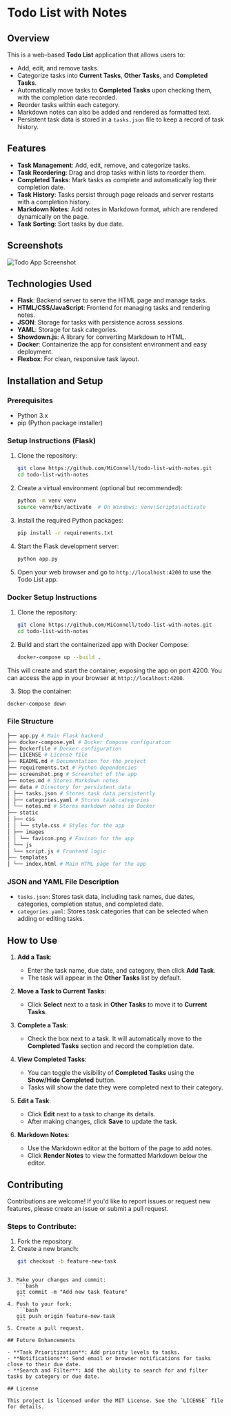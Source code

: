 # Todo List with Notes

## Overview

This is a web-based **Todo List** application that allows users to:

- Add, edit, and remove tasks.
- Categorize tasks into **Current Tasks**, **Other Tasks**, and **Completed Tasks**.
- Automatically move tasks to **Completed Tasks** upon checking them, with the completion date recorded.
- Reorder tasks within each category.
- Markdown notes can also be added and rendered as formatted text.
- Persistent task data is stored in a `tasks.json` file to keep a record of task history.

## Features

- **Task Management**: Add, edit, remove, and categorize tasks.
- **Task Reordering**: Drag and drop tasks within lists to reorder them.
- **Completed Tasks**: Mark tasks as complete and automatically log their completion date.
- **Task History**: Tasks persist through page reloads and server restarts with a completion history.
- **Markdown Notes**: Add notes in Markdown format, which are rendered dynamically on the page.
- **Task Sorting**: Sort tasks by due date.

## Screenshots

![Todo App Screenshot](screenshot.png)

## Technologies Used

- **Flask**: Backend server to serve the HTML page and manage tasks.
- **HTML/CSS/JavaScript**: Frontend for managing tasks and rendering notes.
- **JSON**: Storage for tasks with persistence across sessions.
- **YAML**: Storage for task categories.
- **Showdown.js**: A library for converting Markdown to HTML.
- **Docker**: Containerize the app for consistent environment and easy deployment.
- **Flexbox**: For clean, responsive task layout.

## Installation and Setup

### Prerequisites

- Python 3.x
- pip (Python package installer)

### Setup Instructions (Flask)

1. Clone the repository:

   ```bash
   git clone https://github.com/MiConnell/todo-list-with-notes.git
   cd todo-list-with-notes
   ```

2. Create a virtual environment (optional but recommended):

   ```bash
   python -m venv venv
   source venv/bin/activate  # On Windows: venv\Scripts\activate
   ```

3. Install the required Python packages:

   ```bash
   pip install -r requirements.txt
   ```

4. Start the Flask development server:

   ```bash
   python app.py
   ```

5. Open your web browser and go to `http://localhost:4200` to use the Todo List app.

### Docker Setup Instructions

1. Clone the repository:

   ```bash
   git clone https://github.com/MiConnell/todo-list-with-notes.git
   cd todo-list-with-notes
   ```

2. Build and start the containerized app with Docker Compose:

   ```bash
   docker-compose up --build .
   ```

This will create and start the container, exposing the app on port 4200. You can access the app in your browser at `http://localhost:4200`.

3. Stop the container:

```bash
docker-compose down
```

### File Structure

```bash
├── app.py # Main Flask backend
├── docker-compose.yml # Docker Compose configuration
├── Dockerfile # Docker configuration
├── LICENSE # License file
├── README.md # Documentation for the project
├── requirements.txt # Python dependencies
├── screenshot.png # Screenshot of the app
├── notes.md # Stores Markdown notes
├── data # Directory for persistent data
│ ├── tasks.json # Stores task data persistently
│ ├── categories.yaml # Stores task categories
│ └── notes.md # Stores markdown notes in Docker
├── static
│ ├── css
│ │ └── style.css # Styles for the app
│ ├── images
│ │ └── favicon.png # Favicon for the app
│ └── js
│ └── script.js # Frontend logic
├── templates
│ └── index.html # Main HTML page for the app

```

### JSON and YAML File Description

- `tasks.json`: Stores task data, including task names, due dates, categories, completion status, and completed date.
- `categories.yaml`: Stores task categories that can be selected when adding or editing tasks.

## How to Use

1. **Add a Task**:

   - Enter the task name, due date, and category, then click **Add Task**.
   - The task will appear in the **Other Tasks** list by default.

2. **Move a Task to Current Tasks**:

   - Click **Select** next to a task in **Other Tasks** to move it to **Current Tasks**.

3. **Complete a Task**:

   - Check the box next to a task. It will automatically move to the **Completed Tasks** section and record the completion date.

4. **View Completed Tasks**:

   - You can toggle the visibility of **Completed Tasks** using the **Show/Hide Completed** button.
   - Tasks will show the date they were completed next to their category.

5. **Edit a Task**:

   - Click **Edit** next to a task to change its details.
   - After making changes, click **Save** to update the task.

6. **Markdown Notes**:
   - Use the Markdown editor at the bottom of the page to add notes.
   - Click **Render Notes** to view the formatted Markdown below the editor.

## Contributing

Contributions are welcome! If you'd like to report issues or request new features, please create an issue or submit a pull request.

### Steps to Contribute:

1. Fork the repository.
2. Create a new branch:
   ```bash
   git checkout -b feature-new-task
   ```

````

3. Make your changes and commit:
   ```bash
   git commit -m "Add new task feature"
   ```
4. Push to your fork:
   ```bash
   git push origin feature-new-task
   ```
5. Create a pull request.

## Future Enhancements

- **Task Prioritization**: Add priority levels to tasks.
- **Notifications**: Send email or browser notifications for tasks close to their due date.
- **Search and Filter**: Add the ability to search for and filter tasks by category or due date.

## License

This project is licensed under the MIT License. See the `LICENSE` file for details.
````
